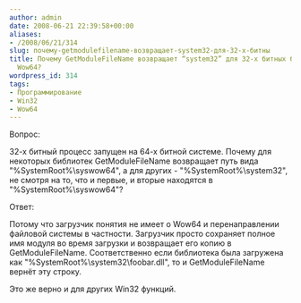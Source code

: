 ```yaml
---
author: admin
date: 2008-06-21 22:39:58+00:00
aliases:
- /2008/06/21/314
slug: почему-getmodulefilename-возвращает-system32-для-32-х-битны
title: Почему GetModuleFileName возвращает “system32” для 32-х битных библиотек под
  Wow64?
wordpress_id: 314
tags:
- Программирование
- Win32
- Wow64
---
```


Вопрос: 

32-х битный процесс запущен на 64-х битной системе. Почему для некоторых библиотек GetModuleFileName возвращает путь вида "%SystemRoot%\syswow64", а для других - "%SystemRoot%\system32", не смотря на то, что и первые, и вторые находятся в "%SystemRoot%\syswow64"?

Ответ:

Потому что загрузчик понятия не имеет о Wow64 и перенаправлении файловой системы в частности. Загрузчик просто сохраняет полное имя модуля во время загрузки и возвращает его копию в GetModuleFileName. Соответственно если библиотека была загружена как "%SystemRoot%\system32\foobar.dll", то и GetModuleFileName вернёт эту строку.

Это же верно и для других Win32 функций.
